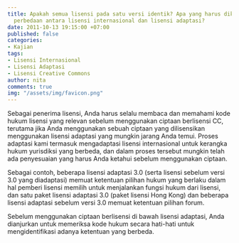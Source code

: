 ```yaml
---
title: Apakah semua lisensi pada satu versi identik? Apa yang harus diketahui tentang
  perbedaan antara lisensi internasional dan lisensi adaptasi?
date: 2011-10-13 19:15:00 +07:00
published: false
categories:
- Kajian
tags:
- Lisensi Internasional
- Lisensi Adaptasi
- Lisensi Creative Commons
author: nita
comments: true
img: "/assets/img/favicon.png"
---
```


Sebagai penerima lisensi, Anda harus selalu membaca dan memahami kode hukum lisensi yang relevan sebelum menggunakan ciptaan berlisensi CC, terutama jika Anda menggunakan sebuah ciptaan yang dilisensikan menggunakan lisensi adaptasi yang mungkin jarang Anda temui. Proses adaptasi kami termasuk mengadaptasi lisensi internasional untuk kerangka hukum yurisdiksi yang berbeda, dan dalam proses tersebut mungkin telah ada penyesuaian yang harus Anda ketahui sebelum menggunakan ciptaan.

Sebagai contoh, beberapa lisensi adaptasi 3.0 (serta lisensi sebelum versi 3.0 yang diadaptasi) memuat ketentuan pilihan hukum yang berlaku dalam hal pemberi lisensi memilih untuk menjalankan fungsi hukum dari lisensi, dan satu paket lisensi adaptasi 3.0 (paket lisensi Hong Kong) dan beberapa lisensi adaptasi sebelum versi 3.0 memuat ketentuan pilihan forum.

Sebelum menggunakan ciptaan berlisensi di bawah lisensi adaptasi, Anda dianjurkan untuk memeriksa kode hukum secara hati-hati untuk mengidentifikasi adanya ketentuan yang berbeda.
